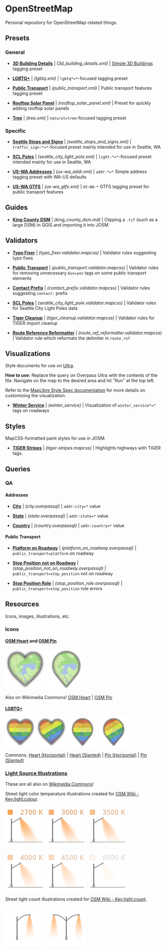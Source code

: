 # OpenStreetMap

Personal repository for OpenStreetMap-related things.

## Presets

### General

* **[3D Building Details](https://github.com/Lumikeiju/openstreetmap/blob/main/presets/3d_building_details.xml)** | *(3d_building_details.xml)* | [Simple 3D Buildings](https://wiki.openstreetmap.org/wiki/Simple_3D_Buildings) tagging preset

* **[LGBTQ+](https://github.com/Lumikeiju/openstreetmap/blob/main/presets/lgbtq.xml)** | *(lgbtq.xml)* | `lgbtq*=*`-focused tagging preset

* **[Public Transport](https://github.com/Lumikeiju/openstreetmap/blob/main/presets/public_transport.xml)** | *(public_transport.xml)* | Public transport features tagging preset

* **[Rooftop Solar Panel](https://github.com/Lumikeiju/openstreetmap/blob/main/presets/rooftop_solar_panel.xml)** | *(rooftop_solar_panel.xml)* | Preset for quickly adding rooftop solar panels

* **[Tree](https://github.com/Lumikeiju/openstreetmap/blob/main/presets/tree.xml)** | *(tree.xml)* | `natural=tree`-focused tagging preset

### Specific

* **[Seattle Stops and Signs](https://github.com/Lumikeiju/openstreetmap/blob/main/presets/seattle_stops_and_signs.xml)** | *(seattle_stops_and_signs.xml)* | `traffic_sign:*=*`-focused preset mainly intended for use in Seattle, WA

* **[SCL Poles](https://github.com/Lumikeiju/openstreetmap/blob/main/presets/seattle_city_light_pole.xml)** | *(seattle_city_light_pole.xml)* | `light:*=*`-focused preset intended mainly for use in Seattle, WA

* **[US-WA Addresses](https://github.com/Lumikeiju/openstreetmap/blob/main/presets/us-wa_addr.xml)** | *(us-wa_addr.xml)* | `addr:*=*` Simple address tagging preset with WA-US defaults

* **[US-WA GTFS](https://github.com/Lumikeiju/openstreetmap/blob/main/presets/us-wa_gtfs.xml)** | *(us-wa_gtfs.xml)* | `US-WA-*` GTFS tagging preset for public transport features 

## Guides

* **[King County DSM](https://github.com/Lumikeiju/openstreetmap/blob/main/guides/king_county_dsm.md)** | *(king_county_dsm.md)* | Clipping a `.tif` (such as a large DSM) in QGIS and importing it into JOSM

## Validators

* **[Typo Fixer](https://github.com/Lumikeiju/openstreetmap/blob/main/validators/typo_fixer.validator.mapcss)** | *(typo_fixer.validator.mapcss)* | Validator rules suggesting typo fixes

* **[Public Transport](https://github.com/Lumikeiju/openstreetmap/blob/main/validators/public_transport.validator.mapcss)** | *(public_transport.validator.mapcss)* | Validator rules for removing unnecessary `bus=yes` tags on some public transport elements

* **[Contact Prefix](https://github.com/Lumikeiju/openstreetmap/blob/main/validators/contact_prefix.validator.mapcss)** | *(contact_prefix.validator.mapcss)* | Validator rules suggesting `contact:` prefix

* **[SCL Poles](https://github.com/Lumikeiju/openstreetmap/blob/main/validators/seattle_city_light_pole.validator.mapcss)** | *(seattle_city_light_pole.validator.mapcss)* | Validator rules for Seattle City Light Poles data

* **[Tiger Cleanup](https://github.com/Lumikeiju/openstreetmap/blob/main/validators/tiger_cleanup.validator.mapcss)** | *(tiger_cleanup.validator.mapcss)* | Validator rules for TIGER import cleanup

* **[Route Reference Reformatter](https://github.com/Lumikeiju/openstreetmap/blob/main/validators/route_ref_reformatter.validator.mapcss)** | *(route_ref_reformatter.validator.mapcss)* | Validator rule which reformats the delimiter in `route_ref`

## Visualizations

Style documents for use on [Ultra](https://overpass-ultra.us/). 

**How to use:** Replace the query on Overpass Ultra with the contents of the file. Navigate on the map to the desired area and hit "Run" at the top left.

Refer to the [MapLibre Style Spec documentation](https://maplibre.org/maplibre-style-spec/) for more details on customizing the visualization.

* **[Winter Service](https://github.com/Lumikeiju/openstreetmap/blob/main/visualizations/winter_service)** | *(winter_service)* | Visualization of `winter_service*=*` tags on roadways

## Styles

MapCSS-formatted paint styles for use in JOSM.

* **[TIGER Stripes](https://github.com/Lumikeiju/openstreetmap/blob/main/styles/tiger-stripes.mapcss)** | *(tiger-stripes.mapcss)* | Highlights highways with TIGER tags.

## Queries

### QA

#### Addresses

* **[City](https://github.com/Lumikeiju/openstreetmap/blob/main/queries/qa/addresses/city.overpassql)** | *(city.overpassql)* | `addr:city=*` value

* **[State](https://github.com/Lumikeiju/openstreetmap/blob/main/queries/qa/addresses/state.overpassql)** | *(state.overpassql)* | `addr:state=*` value

* **[Country](https://github.com/Lumikeiju/openstreetmap/blob/main/queries/qa/addresses/country.overpassql)** | *(country.overpassql)* | `addr:country=*` value

#### Public Transport

* **[Platform on Roadway](https://github.com/Lumikeiju/openstreetmap/blob/main/queries/qa/public_transport/platform_on_roadway.overpassql)** | *(platform_on_roadway.overpassql)* | `public_transport=platform` on roadway

* **[Stop Position not on Roadway](https://github.com/Lumikeiju/openstreetmap/blob/main/queries/qa/public_transport/stop_position_not_on_roadway.overpassql)** | *(stop_position_not_on_roadway.overpassql)* | `public_transport=stop_position` not on roadway

* **[Stop Position Role](https://github.com/Lumikeiju/openstreetmap/blob/main/queries/qa/public_transport/stop_position_role.overpassql)** | *(stop_position_role.overpassql)* | `public_transport=stop_position` role errors

## Resources

Icons, images, illustrations, etc.

### Icons

#### [OSM Heart](resources/icons/osmheart) and [OSM Pin](resources/icons/osmpin)

<img src="resources/icons/osmheart/osmheart_128.png" width="128" height="128" alt="OpenStreetMap-themed icon in a heart shape."> <img src="resources/icons/osmpin/osmpin_128.png" width="128" height="128" alt="OpenStreetMap-themed icon in a pin shape.">

Also on Wikimedia Commons! [OSM Heart](https://commons.wikimedia.org/wiki/File:OSM_Heart.svg) | [OSM Pin](https://commons.wikimedia.org/wiki/File:OSM_Pin.svg)

#### [LGBTQ+](resources/icons/lgbtq)

<img src="resources/icons/lgbtq/osmheart_lgbtq_horizontal_128.png" width="96" height="96" alt="OpenStreetMap-themed icon in a heart shape with a horizontal pride flag overlay."> <img src="resources/icons/lgbtq/osmheart_lgbtq_slanted_128.png" width="96" height="96" alt="OpenStreetMap-themed icon in a heart shape with a slanted pride flag overlay."> <img src="resources/icons/lgbtq/osmpin_lgbtq_horizontal_128.png" width="96" height="96" alt="OpenStreetMap-themed icon in a pin shape with a horizontal pride flag overlay."> <img src="resources/icons/lgbtq/osmpin_lgbtq_slanted_128.png" width="96" height="96" alt="OpenStreetMap-themed icon in a pin shape with a slanted pride flag overlay.">

Commons: [Heart (Horizontal)](https://commons.wikimedia.org/wiki/File:OSM_Heart_Horizontal_Pride.svg) | [Heart (Slanted)](https://commons.wikimedia.org/wiki/File:OSM_Heart_Slanted_Pride.svg) | [Pin (Horizontal)](https://commons.wikimedia.org/wiki/File:OSM_Pin_Horizontal_Pride.svg) | [Pin (Slanted)](https://commons.wikimedia.org/wiki/File:OSM_Pin_Slanted_Pride.svg)

### [Light Source Illustrations](resources/light_source_illustrations)

These are all also on [Wikimedia Commons](https://commons.wikimedia.org/wiki/Category:Drawings_of_street_lights)!

Street light color temperature illustrations created for [OSM Wiki - Key:light:colour](https://wiki.openstreetmap.org/wiki/Key:light:colour).

<img src="resources/light_source_illustrations/light_colour_2700_k.svg" width="128" height="128" alt="Light color temperature 2700K"> <img src="resources/light_source_illustrations/light_colour_3000_k.svg" width="128" height="128" alt="Light color temperature 3000K"> <img src="resources/light_source_illustrations/light_colour_3500_k.svg" width="128" height="128" alt="Light color temperature 3500K">

<img src="resources/light_source_illustrations/light_colour_4000_k.svg" width="128" height="128" alt="Light color temperature 4000K"> <img src="resources/light_source_illustrations/light_colour_4500_k.svg" width="128" height="128" alt="Light color temperature 4500K"> <img src="resources/light_source_illustrations/light_colour_6000_k.svg" width="128" height="128" alt="Light color temperature 6000K">

Street light count illustrations created for [OSM Wiki - Key:light:count](https://wiki.openstreetmap.org/wiki/Key:light:count).

<img src="resources/light_source_illustrations/light_count_1.svg" width="128" height="128" alt="Light count 1"> <img src="resources/light_source_illustrations/light_count_2.svg" width="128" height="128" alt="Light count 2">
